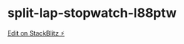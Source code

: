 # split-lap-stopwatch-l88ptw

[Edit on StackBlitz ⚡️](https://stackblitz.com/edit/split-lap-stopwatch-l88ptw)